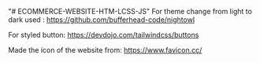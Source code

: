 "# ECOMMERCE-WEBSITE-HTM-LCSS-JS"
For theme change from light to dark used :
https://github.com/bufferhead-code/nightowl

For styled button:
https://devdojo.com/tailwindcss/buttons

Made the icon of the website from:
https://www.favicon.cc/
